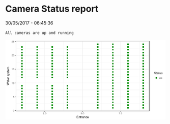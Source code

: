 Camera Status report
================
30/05/2017 - 06:45:36

    All cameras are up and running

![](camreport_files/figure-markdown_github/unnamed-chunk-2-1.png)
